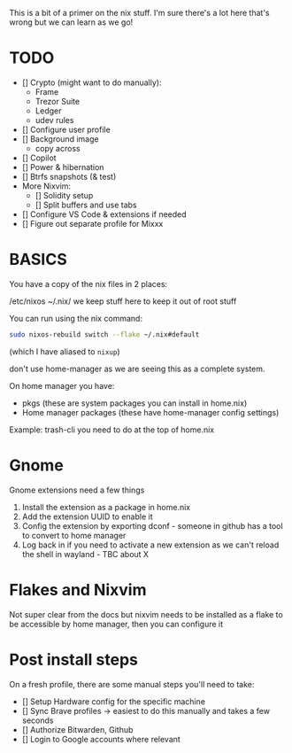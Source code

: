This is a bit of a primer on the nix stuff. I'm sure there's a lot here that's wrong but we can learn as we go!

# TODO

- [] Crypto (might want to do manually):
  - Frame
  - Trezor Suite
  - Ledger
  - udev rules
- [] Configure user profile
- [] Background image
   - copy across
- [] Copilot
- [] Power & hibernation
- [] Btrfs snapshots (& test)
- More Nixvim:
    - [] Solidity setup 
    - [] Split buffers and use tabs
- [] Configure VS Code & extensions if needed
- [] Figure out separate profile for Mixxx


# BASICS

You have a copy of the nix files in 2 places:

/etc/nixos
~/.nix/ we keep stuff here to keep it out of root stuff

You can run using the nix command:

```sh
sudo nixos-rebuild switch --flake ~/.nix#default
```

(which I have aliased to `nixup`)

don't use home-manager as we are seeing this as a complete system. 

On home manager you have:

- pkgs (these are system packages you can install in home.nix)
- Home manager packages (these have home-manager config settings)

Example: trash-cli you need to do at the top of home.nix


# Gnome

Gnome extensions need a few things

1. Install the extension as a package in home.nix
2. Add the extension UUID to enable it
3. Config the extension by exporting dconf - someone in github has a tool to convert to home manager
4. Log back in if you need to activate a new extension as we can't reload the shell in wayland - TBC about X


# Flakes and Nixvim

Not super clear from the docs but nixvim needs to be installed as a flake to be accessible by home manager, then you can configure it


# Post install steps

On a fresh profile, there are some manual steps you'll need to take:

- [] Setup Hardware config for the specific machine
- [] Sync Brave profiles -> easiest to do this manually and takes a few seconds
- [] Authorize Bitwarden, Github
- [] Login to Google accounts where relevant
